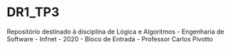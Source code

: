# DR1_TP3
Repositório destinado à disciplina de Lógica e Algoritmos - Engenharia de Software - Infnet - 2020 - Bloco de Entrada - Professor Carlos Pivotto
